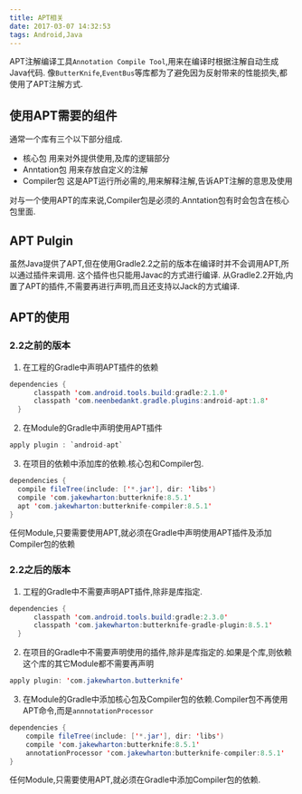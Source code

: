 ```yaml
---
title: APT相关
date: 2017-03-07 14:32:53
tags: Android,Java
---
```

APT注解编译工具`Annotation Compile Tool`,用来在编译时根据注解自动生成Java代码.
像`ButterKnife`,`EventBus`等库都为了避免因为反射带来的性能损失,都使用了APT注解方式.
<!-- more -->

## 使用APT需要的组件
通常一个库有三个以下部分组成.
* 核心包 用来对外提供使用,及库的逻辑部分
* Anntation包 用来存放自定义的注解
* Compiler包 这是APT运行所必需的,用来解释注解,告诉APT注解的意思及使用

对与一个使用APT的库来说,Compiler包是必须的.Anntation包有时会包含在核心包里面.

## APT Pulgin
虽然Java提供了APT,但在使用Gradle2.2之前的版本在编译时并不会调用APT,所以通过插件来调用.
这个插件也只能用Javac的方式进行编译.
从Gradle2.2开始,内置了APT的插件,不需要再进行声明,而且还支持以Jack的方式编译.

## APT的使用
### 2.2之前的版本
1. 在工程的Gradle中声明APT插件的依赖
```java
dependencies {
      classpath 'com.android.tools.build:gradle:2.1.0'
      classpath 'com.neenbedankt.gradle.plugins:android-apt:1.8'
  }
```

2. 在Module的Gradle中声明使用APT插件
```java
apply plugin : `android-apt`
```

3. 在项目的依赖中添加库的依赖.核心包和Compiler包.
```java
dependencies {
  compile fileTree(include: ['*.jar'], dir: 'libs')       
  compile 'com.jakewharton:butterknife:8.5.1'
  apt 'com.jakewharton:butterknife-compiler:8.5.1'
}
```

任何Module,只要需要使用APT,就必须在Gradle中声明使用APT插件及添加Compiler包的依赖

### 2.2之后的版本
1. 工程的Gradle中不需要声明APT插件,除非是库指定.
```java
dependencies {
      classpath 'com.android.tools.build:gradle:2.3.0'
      classpath 'com.jakewharton:butterknife-gradle-plugin:8.5.1'
  }
```

2. 在项目的Gradle中不需要声明使用的插件,除非是库指定的.如果是个库,则依赖这个库的其它Module都不需要再声明
```java
apply plugin: 'com.jakewharton.butterknife'
```

3. 在Module的Gradle中添加核心包及Compiler包的依赖.Compiler包不再使用APT命令,而是`annnotationProcessor`
```java
dependencies {
    compile fileTree(include: ['*.jar'], dir: 'libs')
    compile 'com.jakewharton:butterknife:8.5.1'
    annotationProcessor 'com.jakewharton:butterknife-compiler:8.5.1'
}
```
任何Module,只需要使用APT,就必须在Gradle中添加Compiler包的依赖.
